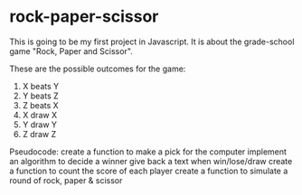 # rock-paper-scissor

This is going to be my first project in Javascript.
It is about the grade-school game "Rock, Paper and Scissor".

These are the possible outcomes for the game:

1. X beats Y
2. Y beats Z
3. Z beats X
4. X draw X
5. Y draw Y
6. Z draw Z

Pseudocode:
create a function to make a pick for the computer
implement an algorithm to decide a winner
give back a text when win/lose/draw
create a function to count the score of each player
create a function to simulate a round of rock, paper & scissor
